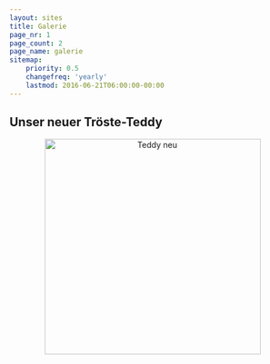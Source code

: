 ```yaml
---
layout: sites
title: Galerie
page_nr: 1
page_count: 2
page_name: galerie
sitemap:
    priority: 0.5
    changefreq: 'yearly'
    lastmod: 2016-06-21T06:00:00-00:00
---
```


## Unser neuer Tröste-Teddy
<p style="text-align: center">
  <img alt="Teddy neu" height="380px" src="{{ site.baseurl }}/assets/TeddyNeu.png" />
</p>
